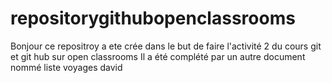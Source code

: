 # repositorygithubopenclassrooms
  Bonjour ce repositroy a ete crée dans le but de faire l'activité 2 du cours git et git hub sur open classrooms 
  Il a été complété par un autre document nommé liste voyages david 
